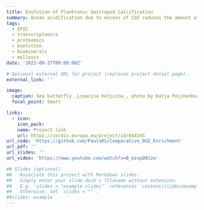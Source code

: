 ```yaml
---
title: Evolution of Planktonic Gastropod Calcification
summary: Ocean acidification due to excess of CO2 reduces the amount of calcium carbonate in seawater, placing a wide range of marine calcifiers under stress. Planktonic snails are among the most vulnerable calcifiers since they inhabit the open ocean and make thin shells of calcium carbonate. Still, it is difficult to predict their future in acidified waters. The Marie Skłodowska-Curie project EPIC aimed at studying the evolutionary processes by which shell formation evolved in planktonic snails and forecast their potential to adapt under long-term ocean acidification. 
tags:
  - EPIC
  - transcriptomics
  - proteomics
  - evolution
  - biominerals
  - molluscs
date: '2022-09-27T00:00:00Z'

# Optional external URL for project (replaces project detail page).
external_link: ''

image:
  caption: Sea butterfly _Limacina helicina_, photo by Katja Peijnenburg
  focal_point: Smart

links:
  - icon: 
    icon_pack: 
    name: Project link
    url: https://cordis.europa.eu/project/id/844345
url_code: 'https://github.com/PaulaRS/Comparative_DGE_Enrichment'
url_pdf: ''
url_slides: ''
url_video: 'https://www.youtube.com/watch?v=B_mzspO0Jzw'

## Slides (optional).
##   Associate this project with Markdown slides.
##   Simply enter your slide deck's filename without extension.
##   E.g. `slides = "example-slides"` references `content/slides/example-slides.md`.
##   Otherwise, set `slides = ""`.
##slides: example
---
```


